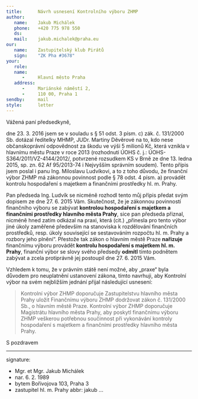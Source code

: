```yaml
---
title:      Návrh usnesení Kontrolního výboru ZHMP
author:
   name:    Jakub Michálek
   phone:   +420 775 978 550
   ds:      
   mail:    jakub.michalek@praha.eu
our:
   name:    Zastupitelský klub Pirátů
   sign:    "ZK Pha #3678"
your:
   role:    
   name:    
      -     Hlavní město Praha
   address:
      -     Mariánské náměstí 2,
      -     110 00, Praha 1
sendby:     mail
style:      letter
---
```


Vážená paní předsedkyně,

dne 23. 3. 2016 jsem se v souladu s § 51 odst. 3 písm. c) zák. č. 131/2000 Sb. dotázal ředitelky MHMP, JUDr. Martiny Děvěrové na to, kdo nese občanskoprávní odpovědnost za škodu ve výši 5 milionů Kč, která vznikla v hlavnímu městu Praze v roce 2013 (rozhodnutí ÚOHS č. j.: ÚOHS-S364/2011/VZ-4144/2012/, potvrzené rozsudkem KS v Brně ze dne 13. ledna 2015, sp. zn. 62 Af 95/2013-74 i Nejvyšším správním soudem). Tento přípis jsem poslal i panu Ing. Miloslavu Ludvíkovi, a to z toho důvodu, že finanční výbor ZHMP má zákonnou povinnost podle § 78 odst. 4 písm. a) provádět kontrolu hospodaření s majetkem a finančními prostředky hl. m. Prahy.

Pan předseda Ing. Ludvík se nicméně rozhodl tento můj přípis předat svým dopisem ze dne 27. 6. 2015 Vám. Skutečnost, že je zákonnou povinností finančního výboru se zabývat **kontrolou hospodaření s majetkem a finančními prostředky hlavního města Prahy**, sice pan předseda přiznal, nicméně hned zatím odkázal na praxi, která (cit.) „přinesla pro tento výbor jiné úkoly zaměřené především na stanoviska k rozdělování finančních prostředků, resp. úkoly související se sestavováním rozpočtu hl. m. Prahy a rozbory jeho plnění“. Přestože tak zákon o hlavním městě Praze **nařizuje** finančnímu výboru provádět **kontrolu hospodaření s majetkem hl. m. Prahy**, finanční výbor se slovy svého předsedy **odmítl** tímto podnětem zabývat a zcela protiprávně jej postoupil dne 27. 6. 2015 Vám.

Vzhledem k tomu, že v právním státě není možné, aby „praxe“ byla důvodem pro neuplatnění ustanovení zákona, tímto navrhuji, aby Kontrolní výbor na svém nejbližším jednání přijal následující usnesení:

> Kontrolní výbor ZHMP doporučuje Zastupitelstvu hlavního města Prahy uložit Finančnímu výboru ZHMP dodržovat zákon č. 131/2000 Sb., o hlavním městě Praze. Kontrolní výbor ZHMP doporučuje Magistrátu hlavního města Prahy, aby poskytl finančnímu výboru ZHMP veškerou potřebnou součinnost při vykonávání kontroly hospodaření s majetkem a finančními prostředky hlavního města Prahy. 

S pozdravem

---
signature: 
  - Mgr. et Mgr. Jakub Michálek
  - nar. 6. 2. 1989
  - bytem Bořivojova 103, Praha 3
  - zastupitel hl. m. Prahy
abbr:       jakub
...
